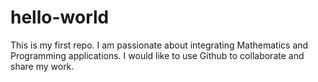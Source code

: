 # hello-world
This is my first repo.
I am passionate about integrating Mathematics and Programming applications. 
I would like to use Github to collaborate and share my work.
